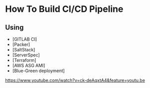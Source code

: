 # How To Build CI/CD Pipeline

## Using 
* [GITLAB CI]
* [Packer]
* [SaltStack]
* [ServerSpec]
* [Terraform]
* [AWS ASG AMI]
* [Blue-Green deployment]


https://www.youtube.com/watch?v=ck-deAqxtA4&feature=youtu.be

